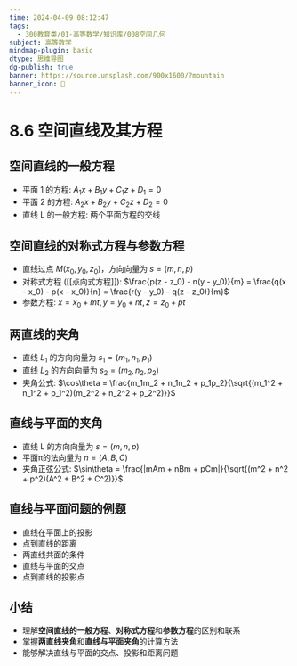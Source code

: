 ```yaml
---
time: 2024-04-09 08:12:47
tags:
  - 300教育类/01-高等数学/知识库/008空间几何
subject: 高等数学
mindmap-plugin: basic
dtype: 思维导图
dg-publish: true
banner: https://source.unsplash.com/900x1600/?mountain
banner_icon: 👾
---
```


# 8.6 空间直线及其方程

## 空间直线的一般方程
- 平面 1 的方程: $A_1x + B_1y + C_1z + D_1 = 0$
- 平面 2 的方程: $A_2x + B_2y + C_2z + D_2 = 0$
- 直线 L 的一般方程: 两个平面方程的交线

## 空间直线的对称式方程与参数方程
- 直线过点 $M (x_0, y_0, z_0)$，方向向量为 $s = (m, n, p)$
- 对称式方程 ([[点向式方程]]): $\frac{p(z - z_0) - n(y - y_0)}{m} = \frac{q(x - x_0) - p(x - x_0)}{n} = \frac{r(y - y_0) - q(z - z_0)}{m}$
- 参数方程: $x = x_0 + mt, y = y_0 + nt, z = z_0 + pt$

## 两直线的夹角
- 直线 $L_1$ 的方向向量为 $s_1 = (m_1, n_1, p_1)$
- 直线 $L_2$ 的方向向量为 $s_2 = (m_2, n_2, p_2)$
- 夹角公式: $\cos\theta = \frac{m_1m_2 + n_1n_2 + p_1p_2}{\sqrt{(m_1^2 + n_1^2 + p_1^2)(m_2^2 + n_2^2 + p_2^2)}}$

## 直线与平面的夹角
- 直线 L 的方向向量为 $s = (m, n, p)$
- 平面π的法向量为 $n = (A, B, C)$
- 夹角正弦公式: $\sin\theta = \frac{|mAm + nBm + pCm|}{\sqrt{(m^2 + n^2 + p^2)(A^2 + B^2 + C^2)}}$

## 直线与平面问题的例题
- 直线在平面上的投影
- 点到直线的距离
- 两直线共面的条件
- 直线与平面的交点
- 点到直线的投影点

## 小结
- 理解**空间直线的一般方程**、**对称式方程**和**参数方程**的区别和联系
- 掌握**两直线夹角**和**直线与平面夹角**的计算方法
- 能够解决直线与平面的交点、投影和距离问题